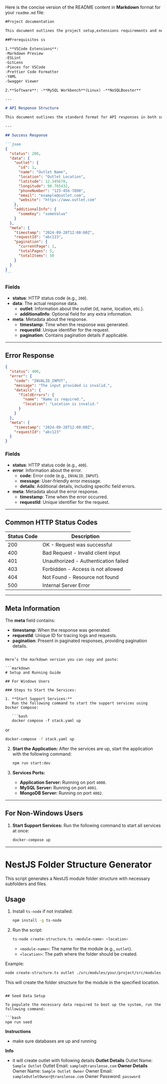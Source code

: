 Here is the concise version of the README content in **Markdown** format for your `readme.md` file:

````markdown
#Project documentation

This document outlines the project setup,extensions requirements and necessary software installations.

##Prerequisites ss

1.**VSCode Extensions**:
-Markdown Preview
-ESLint
-GitLens
-Pieces for VSCode
-Prettier Code Formatter
-YAML
-Swagger Viewer

2.**Software**: -**MySQL Workbench**(Linux) -**NoSQLBooster**

---

# API Response Structure

This document outlines the standard format for API responses in both success and error scenarios.

---

## Success Response

```json
{
  "status": 200,
  "data": {
    "outlet": {
      "id": 1,
      "name": "Outlet Name",
      "location": "Outlet Location",
      "latitude": 12.345678,
      "longitude": 98.765432,
      "phoneNumber": "123-456-7890",
      "email": "example@outlet.com",
      "website": "https://www.outlet.com"
    },
    "additionalInfo": {
      "someKey": "someValue"
    }
  },
  "meta": {
    "timestamp": "2024-09-28T12:00:00Z",
    "requestId": "abc123",
    "pagination": {
      "currentPage": 1,
      "totalPages": 5,
      "totalItems": 50
    }
  }
}
```
````

### Fields

- **status**: HTTP status code (e.g., `200`).
- **data**: The actual response data.
  - **outlet**: Information about the outlet (id, name, location, etc.).
  - **additionalInfo**: Optional field for any extra information.
- **meta**: Metadata about the response.
  - **timestamp**: Time when the response was generated.
  - **requestId**: Unique identifier for the request.
  - **pagination**: Contains pagination details if applicable.

---

## Error Response

```json
{
  "status": 400,
  "error": {
    "code": "INVALID_INPUT",
    "message": "The input provided is invalid.",
    "details": {
      "fieldErrors": {
        "name": "Name is required.",
        "location": "Location is invalid."
      }
    }
  },
  "meta": {
    "timestamp": "2024-09-28T12:00:00Z",
    "requestId": "abc123"
  }
}
```

### Fields

- **status**: HTTP status code (e.g., `400`).
- **error**: Information about the error.
  - **code**: Error code (e.g., `INVALID_INPUT`).
  - **message**: User-friendly error message.
  - **details**: Additional details, including specific field errors.
- **meta**: Metadata about the error response.
  - **timestamp**: Time when the error occurred.
  - **requestId**: Unique identifier for the request.

---

## Common HTTP Status Codes

| Status Code | Description                          |
| ----------- | ------------------------------------ |
| 200         | OK - Request was successful          |
| 400         | Bad Request - Invalid client input   |
| 401         | Unauthorized - Authentication failed |
| 403         | Forbidden - Access is not allowed    |
| 404         | Not Found - Resource not found       |
| 500         | Internal Server Error                |

---

## Meta Information

The **meta** field contains:

- **timestamp**: When the response was generated.
- **requestId**: Unique ID for tracing logs and requests.
- **pagination**: Present in paginated responses, providing pagination details.

````

Here’s the markdown version you can copy and paste:

```markdown
# Setup and Running Guide

## For Windows Users

### Steps to Start the Services:

1. **Start Support Services:**
   Run the following command to start the support services using Docker Compose:

   ```bash
   docker compose -f stack.yaml up
````

or

```bash
docker-compose -f stack.yaml up
```

2. **Start the Application:**
   After the services are up, start the application with the following command:

   ```bash
   npm run start:dev
   ```

3. **Services Ports:**
   - **Application Server:** Running on port `4000`.
   - **MySQL Server:** Running on port `4001`.
   - **MongoDB Server:** Running on port `4002`.

---

## For Non-Windows Users

1. **Start Support Services:**
   Run the following command to start all services at once:

   ```bash
   docker-compose up
   ```

---

# NestJS Folder Structure Generator

This script generates a NestJS module folder structure with necessary subfolders and files.

## Usage

1. Install `ts-node` if not installed:

   ```bash
   npm install -g ts-node
   ```

2. Run the script:

   ```bash
   ts-node create-structure.ts <module-name> <location>
   ```

   - `<module-name>`: The name for the module (e.g., `outlet`).
   - `<location>`: The path where the folder should be created.

Example:

```bash
node create-structure.ts outlet ./src/modules/your/project/src/modules
```

This will create the folder structure for the module in the specified location.

````

## Seed Data Setup

To populate the necessary data required to boot up the system, run the following command:

```bash
npm run seed
````

**Instructions**

- make sure databases are up and running

**Info**

- it will create outlet with following details
  **Outlet Details**
  Outlet Name: `Sample Outlet`
  Outlet Email: `sample@translense.com`
  **Owner Details**
  Owner Name: `Sample Outlet Owner`
  Owner Email: `sampleOutletOwner@translense.com`
  Owner Password: `password`
